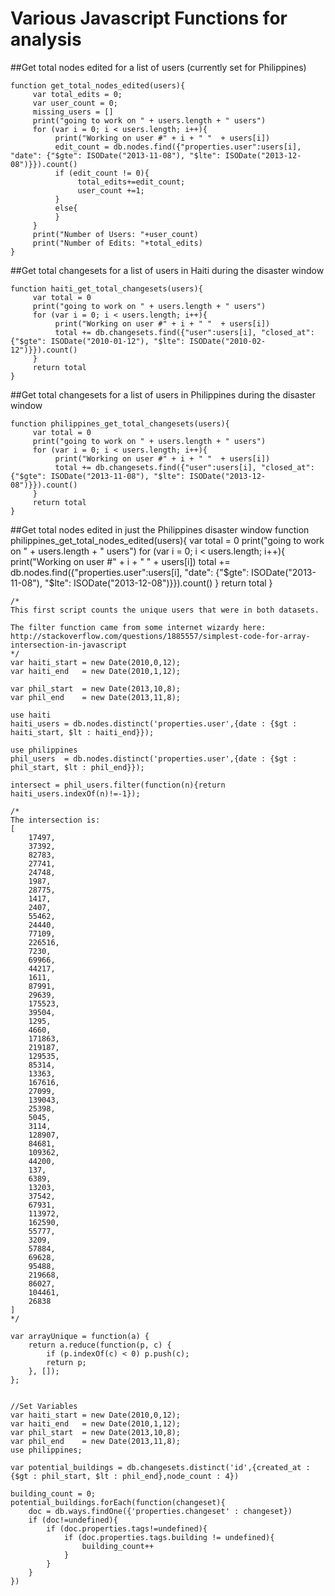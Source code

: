 Various Javascript Functions for analysis
==========================================

##Get total nodes edited for a list of users (currently set for Philippines)

	function get_total_nodes_edited(users){
	     var total_edits = 0;
	     var user_count = 0;
	     missing_users = []
	     print("going to work on " + users.length + " users")
	     for (var i = 0; i < users.length; i++){
	          print("Working on user #" + i + " "  + users[i])
	          edit_count = db.nodes.find({"properties.user":users[i], "date": {"$gte": ISODate("2013-11-08"), "$lte": ISODate("2013-12-08")}}).count()
	          if (edit_count != 0){
	               total_edits+=edit_count;
	               user_count +=1;
	          }
	          else{
	          }
	     }
	     print("Number of Users: "+user_count)
	     print("Number of Edits: "+total_edits)
	}

##Get total changesets for a list of users in Haiti during the disaster window

	function haiti_get_total_changesets(users){
	     var total = 0
	     print("going to work on " + users.length + " users")
	     for (var i = 0; i < users.length; i++){
	          print("Working on user #" + i + " "  + users[i])
	          total += db.changesets.find({"user":users[i], "closed_at": {"$gte": ISODate("2010-01-12"), "$lte": ISODate("2010-02-12")}}).count()
	     }
	     return total
	}

##Get total changesets for a list of users in Philippines during the disaster window

	function philippines_get_total_changesets(users){
	     var total = 0
	     print("going to work on " + users.length + " users")
	     for (var i = 0; i < users.length; i++){
	          print("Working on user #" + i + " "  + users[i])
	          total += db.changesets.find({"user":users[i], "closed_at": {"$gte": ISODate("2013-11-08"), "$lte": ISODate("2013-12-08")}}).count()
	     }
	     return total
	}

##Get total nodes edited in just the Philippines disaster window
	function philippines_get_total_nodes_edited(users){
	     var total = 0
	     print("going to work on " + users.length + " users")
	     for (var i = 0; i < users.length; i++){
	          print("Working on user #" + i + " "  + users[i])
	          total += db.nodes.find({"properties.user":users[i], "date": {"$gte": ISODate("2013-11-08"), "$lte": ISODate("2013-12-08")}}).count()
	     }
	     return total
	}



	/*
	This first script counts the unique users that were in both datasets.

	The filter function came from some internet wizardy here:
	http://stackoverflow.com/questions/1885557/simplest-code-for-array-intersection-in-javascript
	*/
	var haiti_start = new Date(2010,0,12);
	var haiti_end   = new Date(2010,1,12);

	var phil_start  = new Date(2013,10,8);
	var phil_end    = new Date(2013,11,8);

	use haiti
	haiti_users = db.nodes.distinct('properties.user',{date : {$gt : haiti_start, $lt : haiti_end}});

	use philippines
	phil_users  = db.nodes.distinct('properties.user',{date : {$gt : phil_start, $lt : phil_end}});

	intersect = phil_users.filter(function(n){return haiti_users.indexOf(n)!=-1});

	/*
	The intersection is:
	[
		17497,
		37392,
		82783,
		27741,
		24748,
		1987,
		28775,
		1417,
		2407,
		55462,
		24440,
		77109,
		226516,
		7230,
		69966,
		44217,
		1611,
		87991,
		29639,
		175523,
		39504,
		1295,
		4660,
		171863,
		219187,
		129535,
		85314,
		13363,
		167616,
		27099,
		139043,
		25398,
		5045,
		3114,
		128907,
		84681,
		109362,
		44200,
		137,
		6389,
		13203,
		37542,
		67931,
		113972,
		162590,
		55777,
		3209,
		57884,
		69628,
		95488,
		219668,
		86027,
		104461,
		26838
	]
	*/

	var arrayUnique = function(a) {
	    return a.reduce(function(p, c) {
	        if (p.indexOf(c) < 0) p.push(c);
	        return p;
	    }, []);
	};


	//Set Variables
	var haiti_start = new Date(2010,0,12);
	var haiti_end   = new Date(2010,1,12);
	var phil_start  = new Date(2013,10,8);
	var phil_end    = new Date(2013,11,8);
	use philippines;

	var potential_buildings = db.changesets.distinct('id',{created_at : {$gt : phil_start, $lt : phil_end},node_count : 4})

	building_count = 0;
	potential_buildings.forEach(function(changeset){
		doc = db.ways.findOne({'properties.changeset' : changeset})
		if (doc!=undefined){
			if (doc.properties.tags!=undefined){
				if (doc.properties.tags.building != undefined){
					building_count++
				}
			}
		}
	})







